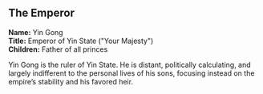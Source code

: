 ## The Emperor  
**Name:** Yin Gong  
**Title:** Emperor of Yin State ("Your Majesty")  
**Children:** Father of all princes

Yin Gong is the ruler of Yin State. He is distant, politically calculating, and largely indifferent to the personal lives of his sons, focusing instead on the empire’s stability and his favored heir.
